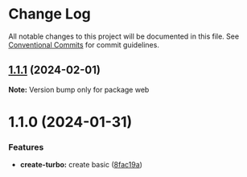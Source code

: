 # Change Log

All notable changes to this project will be documented in this file.
See [Conventional Commits](https://conventionalcommits.org) for commit guidelines.

## [1.1.1](https://github.com/Yxwww/typescript-monorepo-template/compare/web@1.1.0...web@1.1.1) (2024-02-01)

**Note:** Version bump only for package web

# 1.1.0 (2024-01-31)

### Features

- **create-turbo:** create basic ([8fac19a](https://github.com/Yxwww/typescript-monorepo-template/commit/8fac19a691b9a4cf0315fe3e512aa71a145bc356))
